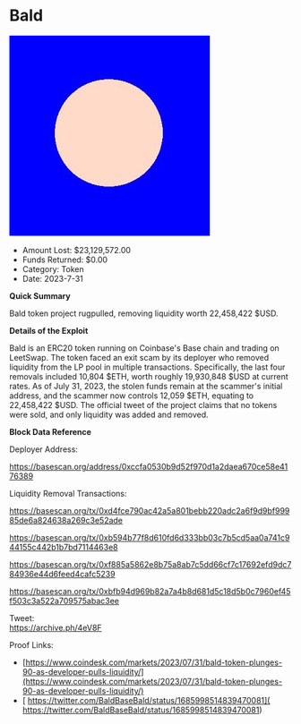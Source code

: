 # Bald
![Bald](/rektimages/Bald.png)
- Amount Lost: $23,129,572.00
- Funds Returned: $0.00
- Category: Token
- Date: 2023-7-31

**Quick Summary**

Bald token project rugpulled, removing liquidity worth 22,458,422 $USD.

  


 **Details of the Exploit**

Bald is an ERC20 token running on Coinbase's Base chain and trading on LeetSwap. The token faced an exit scam by its deployer who removed liquidity from the LP pool in multiple transactions. Specifically, the last four removals included 10,804 $ETH, worth roughly 19,930,848 $USD at current rates. As of July 31, 2023, the stolen funds remain at the scammer's initial address, and the scammer now controls 12,059 $ETH, equating to 22,458,422 $USD. The official tweet of the project claims that no tokens were sold, and only liquidity was added and removed.

  


 **Block Data Reference**

Deployer Address:

https://basescan.org/address/0xccfa0530b9d52f970d1a2daea670ce58e4176389

  


Liquidity Removal Transactions:

https://basescan.org/tx/0xd4fce790ac42a5a801bebb220adc2a6f9d9bf99985de6a824638a269c3e52ade

https://basescan.org/tx/0xb594b77f8d610fd6d333bb03c7b5cd5aa0a741c944155c442b1b7bd7114463e8

https://basescan.org/tx/0xf885a5862e8b75a8ab7c5dd66cf7c17692efd9dc784936e44d6feed4cafc5239

https://basescan.org/tx/0xbfb94d969b82a7a4b8d681d5c18d5b0c7960ef45f503c3a522a709575abac3ee

  


Tweet:  
https://archive.ph/4eV8F


Proof Links:
- [https://www.coindesk.com/markets/2023/07/31/bald-token-plunges-90-as-developer-pulls-liquidity/](https://www.coindesk.com/markets/2023/07/31/bald-token-plunges-90-as-developer-pulls-liquidity/)
- [ https://twitter.com/BaldBaseBald/status/1685998514839470081]( https://twitter.com/BaldBaseBald/status/1685998514839470081)


